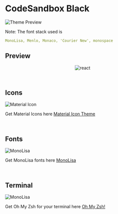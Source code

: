 # CodeSandbox Black

![Theme Preview](https://raw.githubusercontent.com/ziterz/codesandbox-black-theme/master/screenshot.png)

Note: The font stack used is

```yaml
MonoLisa, Menlo, Monaco, 'Courier New', monospace
```

## Preview

<p align="center">
  <img src="https://raw.githubusercontent.com/ziterz/codesandbox-black-theme/master/assets/react.png" alt="react"/>
</p>

&nbsp;

## Icons

![Material Icon](https://raw.githubusercontent.com/ziterz/codesandbox-black-theme/master/assets/materialicons.png)

Get Material Icons here [Material Icon Theme](https://marketplace.visualstudio.com/items?itemName=PKief.material-icon-theme)

&nbsp;

## Fonts

![MonoLisa](https://raw.githubusercontent.com/ziterz/codesandbox-black-theme/master/assets/monolisa.gif)

Get MonoLisa fonts here [MonoLisa](https://www.monolisa.dev/)

&nbsp;

## Terminal

![MonoLisa](https://raw.githubusercontent.com/ziterz/codesandbox-black-theme/master/assets/ohmyzsh.png)

Get Oh My Zsh for your terminal here [Oh My Zsh!](https://ohmyz.sh/)
